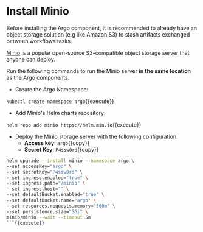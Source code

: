 # Install Minio

Before installing the Argo component, it is recommended to already have an object storage solution (e.g like Amazon S3) to stash artifacts exchanged between workflows tasks.

[Minio](https://min.io) is a popular open-source S3-compatible object storage server that anyone can deploy.

Run the following commands to run the Minio server **in the same location** as the Argo components. 

* Create the Argo Namespace:

`kubectl create namespace argo`{{execute}}

* Add Minio's Helm charts repository:

`helm repo add minio https://helm.min.io`{{execute}}

* Deploy the Minio storage server with the following configuration:
  * **Access key**: `argo`{{copy}}
  * **Secret Key**: `P4ssw0rd`{{copy}}

```bash
helm upgrade --install minio --namespace argo \
--set accessKey="argo" \
--set secretKey="P4ssw0rd" \
--set ingress.enabled="true" \
--set ingress.path="/minio" \
--set ingress.host="" \
--set defaultBucket.enabled="true" \
--set defaultBucket.name="argo" \
--set resources.requests.memory="500m" \
--set persistence.size="5Gi" \
minio/minio --wait --timeout 5m
```{{execute}}
